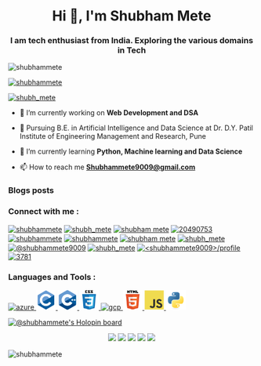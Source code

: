 <h1 align="center">Hi 👋, I'm Shubham Mete</h1>
<h3 align="center">I am tech enthusiast from India. Exploring the various domains in Tech</h3>

<p align="left"> <img src="https://komarev.com/ghpvc/?username=shubhammete&label=Profile%20views&color=0e75b6&style=flat" alt="shubhammete" /> </p>

<p align="left"> <a href="https://github.com/ryo-ma/github-profile-trophy"><img src="https://github-profile-trophy.vercel.app/?username=shubhammete" alt="shubhammete" /></a> </p>

<p align="left"> <a href="https://twitter.com/shubh_mete" target="blank"><img src="https://img.shields.io/twitter/follow/shubh_mete?logo=twitter&style=for-the-badge" alt="shubh_mete" /></a> </p>

- 🔭 I’m currently working on **Web Development and DSA**

-  🏫 Pursuing B.E. in Artificial Intelligence and Data Science at Dr. D.Y. Patil Institute of Engineering Management and Research, Pune

- 🌱 I’m currently learning **Python, Machine learning and Data Science**

- 📫 How to reach me **Shubhammete9009@gmail.com**

### Blogs posts
<!-- BLOG-POST-LIST:START -->
<!-- BLOG-POST-LIST:END -->

<h3 align="left">Connect with me :</h3>
<p align="left">
<a href="https://dev.to/shubhammete" target="blank"><img align="center" src="https://raw.githubusercontent.com/rahuldkjain/github-profile-readme-generator/master/src/images/icons/Social/devto.svg" alt="shubhammete" height="30" width="40" /></a>
<a href="https://twitter.com/shubh_mete" target="blank"><img align="center" src="https://raw.githubusercontent.com/rahuldkjain/github-profile-readme-generator/master/src/images/icons/Social/twitter.svg" alt="shubh_mete" height="30" width="40" /></a>
<a href="https://www.linkedin.com/in/shubham-mete-94788a225/" target="blank"><img align="center" src="https://raw.githubusercontent.com/rahuldkjain/github-profile-readme-generator/master/src/images/icons/Social/linked-in-alt.svg" alt="shubham mete" height="30" width="40" /></a>
<a href="https://stackoverflow.com/users/20490753" target="blank"><img align="center" src="https://raw.githubusercontent.com/rahuldkjain/github-profile-readme-generator/master/src/images/icons/Social/stack-overflow.svg" alt="20490753" height="30" width="40" /></a>
<a href="https://codesandbox.com/shubhammete" target="blank"><img align="center" src="https://raw.githubusercontent.com/rahuldkjain/github-profile-readme-generator/master/src/images/icons/Social/codesandbox.svg" alt="shubhammete" height="30" width="40" /></a>
<a href="https://kaggle.com/shubhammete" target="blank"><img align="center" src="https://raw.githubusercontent.com/rahuldkjain/github-profile-readme-generator/master/src/images/icons/Social/kaggle.svg" alt="shubhammete" height="30" width="40" /></a>
<a href="https://fb.com/shubham mete" target="blank"><img align="center" src="https://raw.githubusercontent.com/rahuldkjain/github-profile-readme-generator/master/src/images/icons/Social/facebook.svg" alt="shubham mete" height="30" width="40" /></a>
<a href="https://instagram.com/shubh_mete" target="blank"><img align="center" src="https://raw.githubusercontent.com/rahuldkjain/github-profile-readme-generator/master/src/images/icons/Social/instagram.svg" alt="shubh_mete" height="30" width="40" /></a>
<a href="https://www.hackerrank.com/@shubhammete9009" target="blank"><img align="center" src="https://raw.githubusercontent.com/rahuldkjain/github-profile-readme-generator/master/src/images/icons/Social/hackerrank.svg" alt="@shubhammete9009" height="30" width="40" /></a>
<a href="https://www.leetcode.com/shubh_mete" target="blank"><img align="center" src="https://raw.githubusercontent.com/rahuldkjain/github-profile-readme-generator/master/src/images/icons/Social/leet-code.svg" alt="shubh_mete" height="30" width="40" /></a>
<a href="https://auth.geeksforgeeks.org/user/<shubhammete9009>/profile" target="blank"><img align="center" src="https://raw.githubusercontent.com/rahuldkjain/github-profile-readme-generator/master/src/images/icons/Social/geeks-for-geeks.svg" alt="<shubhammete9009>/profile" height="30" width="40" /></a>
<a href="https://discord.gg/3781" target="blank"><img align="center" src="https://raw.githubusercontent.com/rahuldkjain/github-profile-readme-generator/master/src/images/icons/Social/discord.svg" alt="3781" height="30" width="40" /></a>
</p>

<h3 align="left">Languages and Tools :</h3>
<p align="left"> <a href="https://azure.microsoft.com/en-in/" target="_blank" rel="noreferrer"> <img src="https://www.vectorlogo.zone/logos/microsoft_azure/microsoft_azure-icon.svg" alt="azure" width="40" height="40"/> </a> </a> <a href="https://www.cprogramming.com/" target="_blank" rel="noreferrer"> <img src="https://raw.githubusercontent.com/devicons/devicon/master/icons/c/c-original.svg" alt="c" width="40" height="40"/> </a> <a href="https://www.w3schools.com/cpp/" target="_blank" rel="noreferrer"> <img src="https://raw.githubusercontent.com/devicons/devicon/master/icons/cplusplus/cplusplus-original.svg" alt="cplusplus" width="40" height="40"/> </a> <a href="https://www.w3schools.com/css/" target="_blank" rel="noreferrer"> <img src="https://raw.githubusercontent.com/devicons/devicon/master/icons/css3/css3-original-wordmark.svg" alt="css3" width="40" height="40"/> </a>  </a> <a href="https://cloud.google.com" target="_blank" rel="noreferrer"> <img src="https://www.vectorlogo.zone/logos/google_cloud/google_cloud-icon.svg" alt="gcp" width="40" height="40"/> </a> <a href="https://www.w3.org/html/" target="_blank" rel="noreferrer"> <img src="https://raw.githubusercontent.com/devicons/devicon/master/icons/html5/html5-original-wordmark.svg" alt="html5" width="40" height="40"/> </a> <a href="https://developer.mozilla.org/en-US/docs/Web/JavaScript" target="_blank" rel="noreferrer"> <img src="https://raw.githubusercontent.com/devicons/devicon/master/icons/javascript/javascript-original.svg" alt="javascript" width="40" height="40"/> </a>  <a href="https://www.python.org" target="_blank" rel="noreferrer"> <img src="https://raw.githubusercontent.com/devicons/devicon/master/icons/python/python-original.svg" alt="python" width="40" height="40"/> </a>

[![@shubhammete's Holopin board](https://holopin.me/shubhammete)](https://holopin.io/@shubhammete)

<div align="center">
<img height="180em" src="https://github-profile-summary-cards.vercel.app/api/cards/profile-details?username=Shubhammete&theme=github_dark" />
<img height="180em" src="https://github-profile-summary-cards.vercel.app/api/cards/repos-per-language?username=Shubhammete&theme=github_dark"  />
<img height="180em" src="https://github-profile-summary-cards.vercel.app/api/cards/most-commit-language?username=Shubhammete&theme=github_dark"  />
<img height="180em" src="https://github-profile-summary-cards.vercel.app/api/cards/stats?username=Shubhammete&theme=github_dark"/>
<img height="180em" src="https://github-profile-summary-cards.vercel.app/api/cards/productive-time?username=Shubhammete&theme=github_dark" />
</div>

<p><img align="center" src="https://github-readme-streak-stats.herokuapp.com/?user=shubhammete#gh-light-mode-only" alt="shubhammete" /></p>
